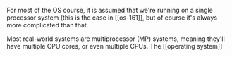 For most of the OS course, it is assumed that we're running on a single processor system (this is the case in [[os-161]], but of course it's always more complicated than that.

Most real-world systems are multiprocessor (MP) systems, meaning they'll have multiple CPU cores, or even multiple CPUs. The [[operating system]]